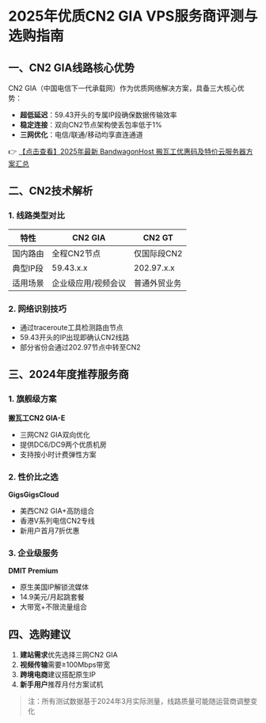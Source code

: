 # 2025年优质CN2 GIA VPS服务商评测与选购指南

## 一、CN2 GIA线路核心优势
CN2 GIA（中国电信下一代承载网）作为优质网络解决方案，具备三大核心优势：
- **超低延迟**：59.43开头的专属IP段确保数据传输效率
- **稳定连接**：双向CN2节点架构使丢包率低于1%
- **三网优化**：电信/联通/移动均享直连通道

👉 [【点击查看】2025年最新 BandwagonHost 搬瓦工优惠码及特价云服务器方案汇总](https://bit.ly/banwagon)

## 二、CN2技术解析
### 1. 线路类型对比
| 特性        | CN2 GIA               | CN2 GT               |
|-------------|-----------------------|----------------------|
| 国内路由    | 全程CN2节点           | 仅国际段CN2          |
| 典型IP段    | 59.43.x.x             | 202.97.x.x           |
| 适用场景    | 企业级应用/视频会议   | 普通外贸业务         |

### 2. 网络识别技巧
- 通过traceroute工具检测路由节点
- 59.43开头的IP出现即确认CN2线路
- 部分省份会通过202.97节点中转至CN2

## 三、2024年度推荐服务商
### 1. 旗舰级方案
**搬瓦工CN2 GIA-E**  
- 三网CN2 GIA双向优化
- 提供DC6/DC9两个优质机房
- 支持按小时计费弹性方案

### 2. 性价比之选
**GigsGigsCloud**  
- 美西CN2 GIA+高防组合
- 香港V系列电信CN2专线
- 新用户首月7折优惠

### 3. 企业级服务
**DMIT Premium**  
- 原生美国IP解锁流媒体
- 14.9美元/月起跳套餐
- 大带宽+不限流量组合

## 四、选购建议
1. **建站需求**优先选择三网CN2 GIA
2. **视频传输**需要≥100Mbps带宽
3. **跨境电商**建议搭配原生IP
4. **新手用户**推荐月付方案试机

> 注：所有测试数据基于2024年3月实际测量，线路质量可能随运营商调整变化